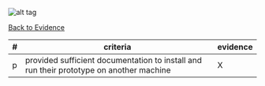 ![alt tag](https://github.com/AccentureFed/process-documentation/raw/master/agile-process-photos/response-images/proposal-header.png)

[Back to Evidence](https://github.com/AccentureFed/18FRFQ-Response/blob/master/process-documentation/README.md)

|#|criteria|evidence|
|-------|---------------|------------------|
|p|provided sufficient documentation to install and run their prototype on another machine |X|
